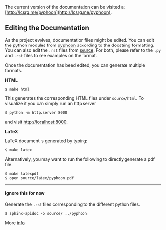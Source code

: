 The current version of the documentation can be visited at [http://lcsrg.me/pyphoon](http://lcsrg.me/pyphoon). 

## Editing the Documentation
As the project evolves, documentation files might be edited. You can edit the python modules from [pyphoon](../pyphoon) according to the docstring formatting. You can also edit the `.rst` files from [source](source). For both, please refer to the `.py` and `.rst` files to see examples on the format.

Once the documentation has beed edited, you can generate multiple formats.



**HTML**
```
$ make html
```

This generates the corresponding HTML files under `source/html`. To visualize
 it you can simply run an http server
 
```
$ python -m http.server 8000
```

and visit [http://localhost:8000](http://localhost:8000).

**LaTeX**

LaTeX document is generated by typing:

```
$ make latex
```

Alternatively, you may want to run the following to directly generate a pdf file.

```
$ make latexpdf
$ open source/latex/pyphoon.pdf
```

---

#### Ignore this for now

Generate the `.rst` files corresponding to the different python files.

```
$ sphinx-apidoc -o source/ ../pyphoon
```

More [info](http://www.sphinx-doc.org/en/stable/man/sphinx-apidoc.html#sphinx-apidoc-manual-page)
